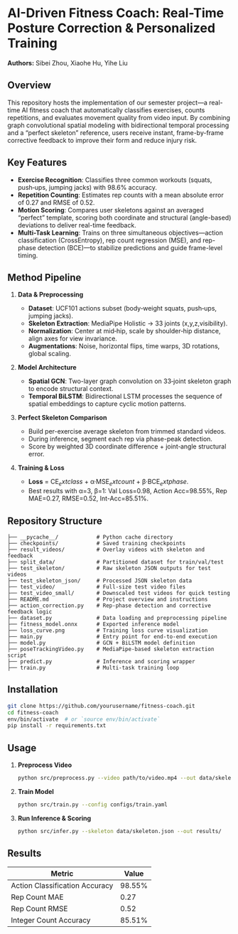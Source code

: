 # AI-Driven Fitness Coach: Real-Time Posture Correction & Personalized Training

**Authors:** Sibei Zhou, Xiaohe Hu, Yihe Liu

## Overview

This repository hosts the implementation of our semester project—a real-time AI fitness coach that automatically classifies exercises, counts repetitions, and evaluates movement quality from video input. By combining graph convolutional spatial modeling with bidirectional temporal processing and a “perfect skeleton” reference, users receive instant, frame-by-frame corrective feedback to improve their form and reduce injury risk.

## Key Features

* **Exercise Recognition**: Classifies three common workouts (squats, push‑ups, jumping jacks) with 98.6% accuracy.
* **Repetition Counting**: Estimates rep counts with a mean absolute error of 0.27 and RMSE of 0.52.
* **Motion Scoring**: Compares user skeletons against an averaged “perfect” template, scoring both coordinate and structural (angle-based) deviations to deliver real-time feedback.
* **Multi-Task Learning**: Trains on three simultaneous objectives—action classification (CrossEntropy), rep count regression (MSE), and rep-phase detection (BCE)—to stabilize predictions and guide frame-level timing.

## Method Pipeline

1. **Data & Preprocessing**

   * **Dataset**: UCF101 actions subset (body‑weight squats, push‑ups, jumping jacks).
   * **Skeleton Extraction**: MediaPipe Holistic → 33 joints (x,y,z,visibility).
   * **Normalization**: Center at mid‑hip, scale by shoulder‑hip distance, align axes for view invariance.
   * **Augmentations**: Noise, horizontal flips, time warps, 3D rotations, global scaling.

2. **Model Architecture**

   * **Spatial GCN**: Two-layer graph convolution on 33‑joint skeleton graph to encode structural context.
   * **Temporal BiLSTM**: Bidirectional LSTM processes the sequence of spatial embeddings to capture cyclic motion patterns.

3. **Perfect Skeleton Comparison**

   * Build per-exercise average skeleton from trimmed standard videos.
   * During inference, segment each rep via phase-peak detection.
   * Score by weighted 3D coordinate difference + joint‑angle structural error.

4. **Training & Loss**

   * **Loss** = CE$_	ext{class}$ + α·MSE$_	ext{count}$ + β·BCE$_	ext{phase}$.
   * Best results with α=3, β=1: Val Loss=0.98, Action Acc=98.55%, Rep MAE=0.27, RMSE=0.52, Int-Acc=85.51%.

## Repository Structure

```
├── __pycache__/            # Python cache directory
├── checkpoints/            # Saved training checkpoints
├── result_videos/          # Overlay videos with skeleton and feedback
├── split_data/             # Partitioned dataset for train/val/test
├── test_skeleton/          # Raw skeleton JSON outputs for test videos
├── test_skeleton_json/     # Processed JSON skeleton data
├── test_video/             # Full-size test video files
├── test_video_small/       # Downscaled test videos for quick testing
├── README.md               # Project overview and instructions
├── action_correction.py    # Rep-phase detection and corrective feedback logic
├── dataset.py              # Data loading and preprocessing pipeline
├── fitness_model.onnx      # Exported inference model
├── loss_curve.png          # Training loss curve visualization
├── main.py                 # Entry point for end-to-end execution
├── model.py                # GCN + BiLSTM model definition
├── poseTrackingVideo.py    # MediaPipe-based skeleton extraction script
├── predict.py              # Inference and scoring wrapper
├── train.py                # Multi-task training loop
```

## Installation

```bash
git clone https://github.com/yourusername/fitness-coach.git
cd fitness-coach
env/bin/activate  # or `source env/bin/activate`
pip install -r requirements.txt
```

## Usage

1. **Preprocess Video**

   ```bash
   python src/preprocess.py --video path/to/video.mp4 --out data/skeleton.json
   ```
2. **Train Model**

   ```bash
   python src/train.py --config configs/train.yaml
   ```
3. **Run Inference & Scoring**

   ```bash
   python src/infer.py --skeleton data/skeleton.json --out results/
   ```

## Results

| Metric                         | Value  |
| ------------------------------ | ------ |
| Action Classification Accuracy | 98.55% |
| Rep Count MAE                  | 0.27   |
| Rep Count RMSE                 | 0.52   |
| Integer Count Accuracy         | 85.51% |
